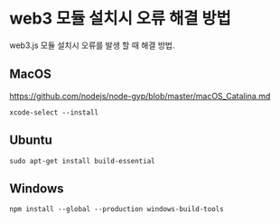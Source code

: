 # web3 모듈 설치시 오류 해결 방법

web3.js 모듈 설치시 오류를 발생 할 때 해결 방법.

## MacOS

<https://github.com/nodejs/node-gyp/blob/master/macOS_Catalina.md>

`xcode-select --install`

## Ubuntu

`sudo apt-get install build-essential`

## Windows

`npm install --global --production windows-build-tools`
